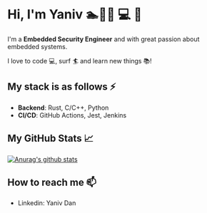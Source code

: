 # Hi, I'm Yaniv 🏊🚴🏃 💻 🦀

I'm a **Embedded Security Engineer** and with great passion about embedded systems.

I love to code :computer:, surf :surfer: and learn new things :books:!

## My stack is as follows ⚡
* **Backend**: Rust, C/C++, Python 
* **CI/CD**: GitHub Actions, Jest, Jenkins


## My GitHub Stats &#x1f4c8;

[![Anurag's github stats](https://github-readme-stats.vercel.app/api?username=YanivDan&count_private=true&show_icons=true&theme=algolia)](https://github.com/anuraghazra/github-readme-stats)


## How to reach me 📫
- Linkedin: Yaniv Dan
